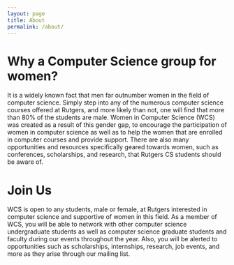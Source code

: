 ```yaml
---
layout: page
title: About
permalink: /about/
---
```


# Why a Computer Science group for women?

It is a widely known fact that men far outnumber women in the field of computer science. Simply step into any of the numerous computer science courses offered at Rutgers, and more likely than not, one will find that more than 80% of the students are male. Women in Computer Science (WCS) was created as a result of this gender gap, to encourage the participation of women in computer science as well as to help the women that are enrolled in computer courses and provide support. There are also many opportunities and resources specifically geared towards women, such as conferences, scholarships, and research, that Rutgers CS students should be aware of.

# Join Us

WCS is open to any students, male or female, at Rutgers interested in computer science and supportive of women in this field. As a member of WCS, you will be able to network with other computer science undergraduate students as well as computer science graduate students and faculty during our events throughout the year. Also, you will be alerted to opportunities such as scholarships, internships, research, job events, and more as they arise through our mailing list.

